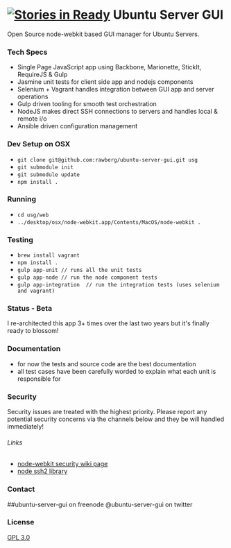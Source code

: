 [![Stories in Ready](https://badge.waffle.io/rawberg/ubuntu-server-gui.png?label=ready&title=Ready)](https://waffle.io/rawberg/ubuntu-server-gui)
Ubuntu Server GUI
=================

Open Source node-webkit based GUI manager for Ubuntu Servers.

### Tech Specs
- Single Page JavaScript app using Backbone, Marionette, StickIt, RequireJS & Gulp
- Jasmine unit tests for client side app and nodejs components
- Selenium + Vagrant handles integration between GUI app and server operations
- Gulp driven tooling for smooth test orchestration
- NodeJS makes direct SSH connections to servers and handles local & remote i/o
- Ansible driven configuration management

### Dev Setup on OSX
- ```git clone git@github.com:rawberg/ubuntu-server-gui.git usg```
- ```git submodule init```
- ```git submodule update```
- ```npm install .```

### Running
- ```cd usg/web```
- ```../desktop/osx/node-webkit.app/Contents/MacOS/node-webkit .```

### Testing
- ```brew install vagrant```
- ```npm install .```
- ```gulp app-unit // runs all the unit tests```
- ```gulp app-node // run the node component tests```
- ```gulp app-integration  // run the integration tests (uses selenium and vagrant)```

### Status - Beta
I re-architected this app 3+ times over the last two years but it's finally ready to blossom!

### Documentation
- for now the tests and source code are the best documentation
- all test cases have been carefully worded to explain what each unit is responsible for

### Security
Security issues are treated with the highest priority. Please report any potential security concerns via the channels below and they be will handled immediately!

###### Links
* [node-webkit security wiki page](https://github.com/rogerwang/node-webkit/wiki/Security) 
* [node ssh2 library](https://github.com/mscdex/ssh2) 

### Contact
\#\#ubuntu-server-gui on freenode 
@ubuntu-server-gui on twitter

### License
[GPL 3.0](http://opensource.org/licenses/GPL-3.0)
